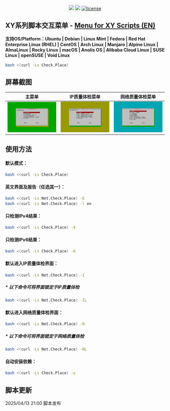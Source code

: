 <p align="center">
<img src="https://hits.xykt.de/menu.svg?action=view&count_bg=%2379C83D&title_bg=%23555555&title=Runs&edge_flat=false"/> 
<img src="https://hits.xykt.de/menu_github.svg?action=hit&count_bg=%233DC8C0&title_bg=%23555555&title=Visits&edge_flat=false"/> 
<a href="/LICENSE"><img src="https://img.shields.io/badge/License-AGPL%20v3-blue.svg" alt="license" /></a>  
</p>

## XY系列脚本交互菜单  -  [Menu for XY Scripts (EN)](https://github.com/xykt/ScriptMenu/blob/main/README_EN.md)

**支持OS/Platform：Ubuntu | Debian | Linux Mint | Fedora | Red Hat Enterprise Linux (RHEL) | CentOS | Arch Linux | Manjaro | Alpine Linux | AlmaLinux | Rocky Linux | macOS | Anolis OS | Alibaba Cloud Linux | SUSE Linux | openSUSE | Void Linux**

````bash
bash <(curl -Ls Check.Place)
````

## 屏幕截图

|主菜单|IP质量体检菜单|网络质量体检菜单|
| ---------------- | ---------------- | ---------------- |
|![Main](https://github.com/xykt/ScriptMenu/raw/main/res/Main_CN.png)|![IP](https://github.com/xykt/ScriptMenu/raw/main/res/IP_CN.png)|![Net](https://github.com/xykt/ScriptMenu/raw/main/res/Net_CN.png)|



## 使用方法

#### 默认模式：
````bash
bash <(curl -Ls Check.Place)
````

#### 英文界面及报告（任选其一）：
````bash
bash <(curl -Ls Net.Check.Place) -E
bash <(curl -Ls Net.Check.Place) -l en
````

#### 只检测IPv4结果：
````bash
bash <(curl -Ls Check.Place) -4
````

#### 只检测IPv6结果：
````bash
bash <(curl -Ls Check.Place) -6
````

#### 默认进入IP质量体检界面：
````bash
bash <(curl -Ls Net.Check.Place) -I
````
#####  * 以下命令可将界面锁定于IP质量体检
````bash
bash <(curl -Ls Net.Check.Place) -IL
````

#### 默认进入网络质量体检界面：
````bash
bash <(curl -Ls Net.Check.Place) -N
````
#####  * 以下命令可将界面锁定于网络质量体检
````bash
bash <(curl -Ls Net.Check.Place) -NL
````

#### 自动安装依赖：
````bash
bash <(curl -Ls Check.Place) -y
````

## 脚本更新

2025/04/13 21:00 脚本发布
